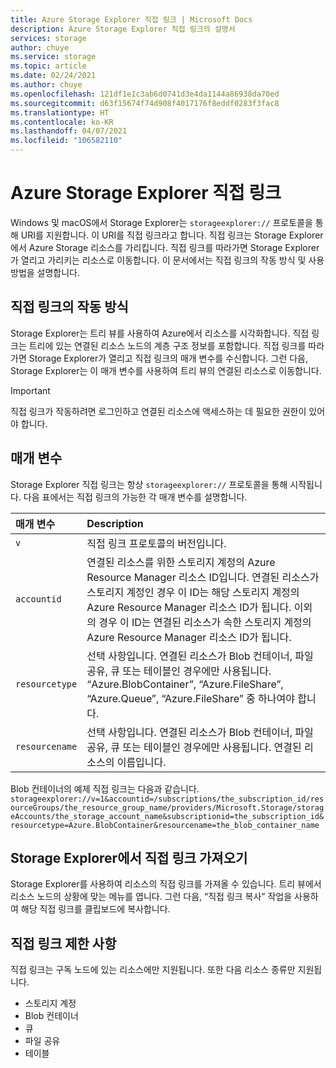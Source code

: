 ```yaml
---
title: Azure Storage Explorer 직접 링크 | Microsoft Docs
description: Azure Storage Explorer 직접 링크의 설명서
services: storage
author: chuye
ms.service: storage
ms.topic: article
ms.date: 02/24/2021
ms.author: chuye
ms.openlocfilehash: 121df1e1c3ab6d0741d3e4da1144a86938da70ed
ms.sourcegitcommit: d63f15674f74d908f4017176f8eddf0283f3fac8
ms.translationtype: HT
ms.contentlocale: ko-KR
ms.lasthandoff: 04/07/2021
ms.locfileid: "106582110"
---
```

# <a name="azure-storage-explorer-direct-link"></a>Azure Storage Explorer 직접 링크

Windows 및 macOS에서 Storage Explorer는 `storageexplorer://` 프로토콜을 통해 URI를 지원합니다. 이 URI를 직접 링크라고 합니다. 직접 링크는 Storage Explorer에서 Azure Storage 리소스를 가리킵니다. 직접 링크를 따라가면 Storage Explorer가 열리고 가리키는 리소스로 이동합니다. 이 문서에서는 직접 링크의 작동 방식 및 사용 방법을 설명합니다.

## <a name="how-direct-links-work"></a>직접 링크의 작동 방식

Storage Explorer는 트리 뷰를 사용하여 Azure에서 리소스를 시각화합니다. 직접 링크는 트리에 있는 연결된 리소스 노드의 계층 구조 정보를 포함합니다. 직접 링크를 따라가면 Storage Explorer가 열리고 직접 링크의 매개 변수를 수신합니다. 그런 다음, Storage Explorer는 이 매개 변수를 사용하여 트리 뷰의 연결된 리소스로 이동합니다.

> [!IMPORTANT]
> 직접 링크가 작동하려면 로그인하고 연결된 리소스에 액세스하는 데 필요한 권한이 있어야 합니다.

## <a name="parameters"></a>매개 변수

Storage Explorer 직접 링크는 항상 `storageexplorer://` 프로토콜을 통해 시작됩니다. 다음 표에서는 직접 링크의 가능한 각 매개 변수를 설명합니다.

매개 변수 | Description
:---------| :---------
`v`         | 직접 링크 프로토콜의 버전입니다.
`accountid` | 연결된 리소스를 위한 스토리지 계정의 Azure Resource Manager 리소스 ID입니다. 연결된 리소스가 스토리지 계정인 경우 이 ID는 해당 스토리지 계정의 Azure Resource Manager 리소스 ID가 됩니다. 이외의 경우 이 ID는 연결된 리소스가 속한 스토리지 계정의 Azure Resource Manager 리소스 ID가 됩니다.
`resourcetype` | 선택 사항입니다. 연결된 리소스가 Blob 컨테이너, 파일 공유, 큐 또는 테이블인 경우에만 사용됩니다. “Azure.BlobContainer”, “Azure.FileShare”, “Azure.Queue”, “Azure.FileShare” 중 하나여야 합니다.
`resourcename` | 선택 사항입니다. 연결된 리소스가 Blob 컨테이너, 파일 공유, 큐 또는 테이블인 경우에만 사용됩니다. 연결된 리소스의 이름입니다.

Blob 컨테이너의 예제 직접 링크는 다음과 같습니다. 
`storageexplorer://v=1&accountid=/subscriptions/the_subscription_id/resourceGroups/the_resource_group_name/providers/Microsoft.Storage/storageAccounts/the_storage_account_name&subscriptionid=the_subscription_id&resourcetype=Azure.BlobContainer&resourcename=the_blob_container_name`

## <a name="get-a-direct-link-from-storage-explorer"></a>Storage Explorer에서 직접 링크 가져오기

Storage Explorer를 사용하여 리소스의 직접 링크를 가져올 수 있습니다. 트리 뷰에서 리소스 노드의 상황에 맞는 메뉴를 엽니다. 그런 다음, “직접 링크 복사” 작업을 사용하여 해당 직접 링크를 클립보드에 복사합니다.

## <a name="direct-link-limitations"></a>직접 링크 제한 사항

직접 링크는 구독 노드에 있는 리소스에만 지원됩니다. 또한 다음 리소스 종류만 지원됩니다.

- 스토리지 계정
- Blob 컨테이너
- 큐
- 파일 공유
- 테이블
